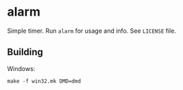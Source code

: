 alarm
=====
Simple timer.
Run `alarm` for usage and info.
See `LICENSE` file.

Building
--------
Windows:

    make -f win32.mk DMD=dmd
